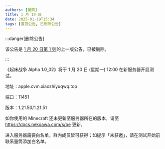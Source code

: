 ```yaml
---
authors: [量筒]
title: 1 月 19 日
date: 2025-01-19T15:34
tags: [置顶公告, 已删除公告]
---
```


:::danger[删除公告]

该公告是 [1 月 20 日第 1 则](./012001)的上一版公告，已被删除。

:::

《起床战争 Alpha 1.0_02》将于 1 月 20 日 (星期一) 12:00 在新服务器开启测试。

地址：apple.cvm.xiaozhiyuqwq.top

端口：11451

版本：1.21.50/1.21.51

如你使用的 Minecraft 还未更新至服务器所在的版本，请至 https://docs.nekoawa.com/s/be 更新。

进入服务器需要白名单，群内成员皆可获得；如提示「未获邀」，请在测试开始前联系量筒添加白名单。
